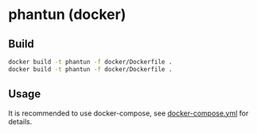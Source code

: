 # phantun (docker)

## Build

```sh
docker build -t phantun -f docker/Dockerfile .
docker build -t phantun -f docker/Dockerfile .
```

## Usage

It is recommended to use docker-compose, see [docker-compose.yml](docker-compose.yml) for details.
